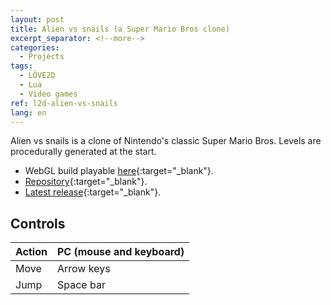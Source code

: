 ```yaml
---
layout: post
title: Alien vs snails (a Super Mario Bros clone)
excerpt_separator: <!--more-->
categories:
  - Projects
tags:
  - LÖVE2D
  - Lua
  - Video games
ref: l2d-alien-vs-snails
lang: en
---
```


Alien vs snails is a clone of Nintendo's classic Super Mario Bros.
Levels are procedurally generated at the start.

<!--more-->

* WebGL build playable [here](/l2d-alien-vs-snails){:target="_blank"}.
* [Repository](https://github.com/azarrias/l2d-alien-vs-snails){:target="_blank"}.
* [Latest release](https://github.com/azarrias/l2d-alien-vs-snails/releases/latest){:target="_blank"}.

## Controls

Action | PC (mouse and keyboard) 
------ | ----------------------- 
Move   | Arrow keys              
Jump   | Space bar               
